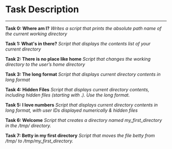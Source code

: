 # Task Description
---
__Task 0: Where am I?__
*Writes a script that prints the absolute path name of the current working directory*

__Task 1: What's in there?__
*Script that displays the contents list of your current directory*

__Task 2: There is no place like home__
*Script that changes the working directory to the user’s home directory*

__Task 3: The long format__
*Script that displays current directory contents in long format*

__Task 4: Hidden Files__
*Script that displays current directory contents, including hidden files (starting with .). Use the long format.*

__Task 5: I love numbers__
*Script that displays current directory contents in long format, with user IDs displayed numerically & hidden files*

__Task 6: Welcome__
*Script that creates a directory named my_first_directory in the /tmp/ directory.*

__Task 7: Betty in my first directory__
*Script that moves the file betty from /tmp/ to /tmp/my_first_directory.*

